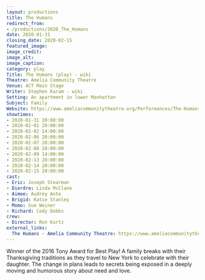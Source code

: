 ```yaml
---
layout: productions
title: The Humans
redirect_from:
- /productions/2020_The_Humans
date: 2020-01-31
closing_date: 2020-02-15
featured_image:
image_credit:
image_alt:
image_caption:
category: play
Title: The Humans (play) - wiki
Theatre: Amelia Community Theatre
Venue: ACT Main Stage
Writer: Stephen Karam - wiki
Setting: An apartment in lower Manhattan
Subject: Family
Website: https://www.ameliacommunitytheatre.org/Performances/The-Humans-
showtimes:
- 2020-01-31 20:00:00
- 2020-02-01 20:00:00
- 2020-02-02 14:00:00
- 2020-02-06 20:00:00
- 2020-02-07 20:00:00
- 2020-02-08 20:00:00
- 2020-02-09 14:00:00
- 2020-02-13 20:00:00
- 2020-02-14 20:00:00
- 2020-02-15 20:00:00
cast:
- Eric: Joseph Stearman
- Dierdre: Linda McClane
- Aimee: Audrey Ante
- Brigid: Katie Stanley
- Momo: Sue Weiner
- Richard: Cody Dobbs
crew:
- Director: Ron Kurtz
external_links:
  The Humans - Amelia Community Theatre: https://www.ameliacommunitytheatre.org/Performances/The-Humans-
---
```

Winner of the 2016 Tony Award for Best Play! A family breaks with their Thanksgiving traditions as they travel to New York to celebrate with their daughter. The change in plans leads to secrets being exposed in a deeply moving and humorous story about need and love.